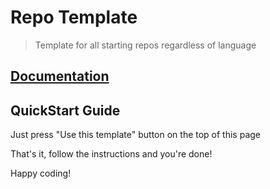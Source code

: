 # Repo Template

> Template for all starting repos regardless of language

## [Documentation](docs/index.md)

## QuickStart Guide

Just press "Use this template" button on the top of this page

That's it, follow the instructions and you're done!

Happy coding!
